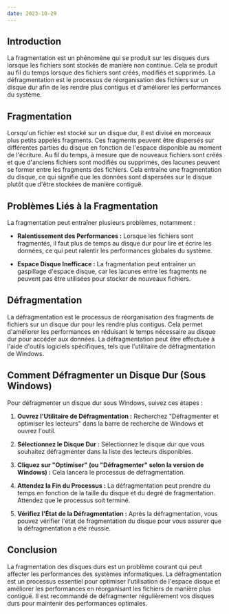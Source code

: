 ```yaml
---
date: 2023-10-29
---
```


## Introduction
La fragmentation est un phénomène qui se produit sur les disques durs lorsque les fichiers sont stockés de manière non continue. Cela se produit au fil du temps lorsque des fichiers sont créés, modifiés et supprimés. La défragmentation est le processus de réorganisation des fichiers sur un disque dur afin de les rendre plus contigus et d'améliorer les performances du système.

## Fragmentation
Lorsqu'un fichier est stocké sur un disque dur, il est divisé en morceaux plus petits appelés fragments. Ces fragments peuvent être dispersés sur différentes parties du disque en fonction de l'espace disponible au moment de l'écriture. Au fil du temps, à mesure que de nouveaux fichiers sont créés et que d'anciens fichiers sont modifiés ou supprimés, des lacunes peuvent se former entre les fragments des fichiers. Cela entraîne une fragmentation du disque, ce qui signifie que les données sont dispersées sur le disque plutôt que d'être stockées de manière contiguë.

## Problèmes Liés à la Fragmentation
La fragmentation peut entraîner plusieurs problèmes, notamment :

- **Ralentissement des Performances :** Lorsque les fichiers sont fragmentés, il faut plus de temps au disque dur pour lire et écrire les données, ce qui peut ralentir les performances globales du système.

- **Espace Disque Inefficace :** La fragmentation peut entraîner un gaspillage d'espace disque, car les lacunes entre les fragments ne peuvent pas être utilisées pour stocker de nouveaux fichiers.

## Défragmentation
La défragmentation est le processus de réorganisation des fragments de fichiers sur un disque dur pour les rendre plus contigus. Cela permet d'améliorer les performances en réduisant le temps nécessaire au disque dur pour accéder aux données. La défragmentation peut être effectuée à l'aide d'outils logiciels spécifiques, tels que l'utilitaire de défragmentation de Windows.

## Comment Défragmenter un Disque Dur (Sous Windows)
Pour défragmenter un disque dur sous Windows, suivez ces étapes :

1. **Ouvrez l'Utilitaire de Défragmentation :** Recherchez "Défragmenter et optimiser les lecteurs" dans la barre de recherche de Windows et ouvrez l'outil.

2. **Sélectionnez le Disque Dur :** Sélectionnez le disque dur que vous souhaitez défragmenter dans la liste des lecteurs disponibles.

3. **Cliquez sur "Optimiser" (ou "Défragmenter" selon la version de Windows) :** Cela lancera le processus de défragmentation.

4. **Attendez la Fin du Processus :** La défragmentation peut prendre du temps en fonction de la taille du disque et du degré de fragmentation. Attendez que le processus soit terminé.

5. **Vérifiez l'État de la Défragmentation :** Après la défragmentation, vous pouvez vérifier l'état de fragmentation du disque pour vous assurer que la défragmentation a été réussie.

## Conclusion
La fragmentation des disques durs est un problème courant qui peut affecter les performances des systèmes informatiques. La défragmentation est un processus essentiel pour optimiser l'utilisation de l'espace disque et améliorer les performances en réorganisant les fichiers de manière plus contiguë. Il est recommandé de défragmenter régulièrement vos disques durs pour maintenir des performances optimales.
